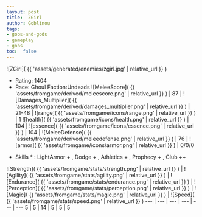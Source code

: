 ```yaml
---
layout: post
title:  ZGirl
author: Goblinou
tags:
- gobs-and-gods
- gameplay
- gobs
toc:  false
---
```


![ZGirl]( {{ 'assets/generated/enemies/zgirl.jpg' | relative_url }} )
- Rating: 1404
- Race: Ghoul  Faction:Undeads
![MeleeScore]( {{ 'assets/fromgame/derived/meleescore.png' | relative_url }} ) | 87 | ![Damages_Multiplier]( {{ 'assets/fromgame/derived/damages_multiplier.png' | relative_url }} ) | 21-48 | ![range]( {{ 'assets/fromgame/icons/range.png' | relative_url }} ) | 1
![health]( {{ 'assets/fromgame/icons/health.png' | relative_url }} ) | 104 | ![essence]( {{ 'assets/fromgame/icons/essence.png' | relative_url }} ) | 104 | ![MeleeDefense]( {{ 'assets/fromgame/derived/meleedefense.png' | relative_url }} ) | 76 | ![armor]( {{ 'assets/fromgame/icons/armor.png' | relative_url }} ) | 0/0/0
* Skills * : LightArmor + , Dodge + , Athletics + , Prophecy + , Club ++ 

![Strength]( {{ 'assets/fromgame/stats/strength.png' | relative_url }} ) | ![Agility]( {{ 'assets/fromgame/stats/agility.png' | relative_url }} ) | ![Endurance]( {{ 'assets/fromgame/stats/endurance.png' | relative_url }} ) | ![Perception]( {{ 'assets/fromgame/stats/perception.png' | relative_url }} ) | ![Magic]( {{ 'assets/fromgame/stats/magic.png' | relative_url }} ) | ![Speed]( {{ 'assets/fromgame/stats/speed.png' | relative_url }} )
--- | --- | --- | --- | --- | ---
5 | 5 | 14 | 5 | 5 | 5
